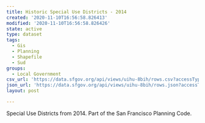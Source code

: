 ```yaml
---
title: Historic Special Use Districts - 2014
created: '2020-11-10T16:56:58.826413'
modified: '2020-11-10T16:56:58.826426'
state: active
type: dataset
tags:
  - Gis
  - Planning
  - Shapefile
  - Sud
groups:
  - Local Government
csv_url: 'https://data.sfgov.org/api/views/uihu-8bih/rows.csv?accessType=DOWNLOAD'
json_url: 'https://data.sfgov.org/api/views/uihu-8bih/rows.json?accessType=DOWNLOAD'
layout: post

---
```

Special Use Districts from 2014.  Part of the San Francisco Planning Code.
